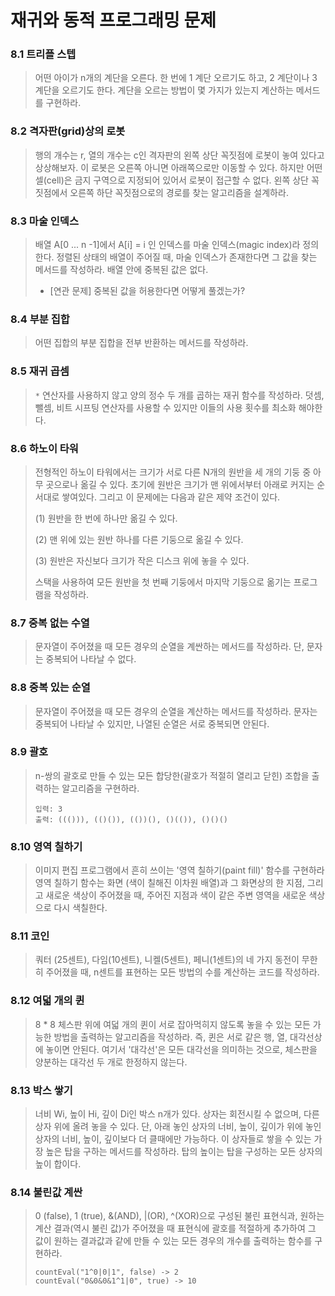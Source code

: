 # 재귀와 동적 프로그래밍 문제 



### 8.1 트리플 스텝

> 어떤 아이가 n개의 계단을 오른다. 한 번에 1 계단 오르기도 하고, 2 계단이나 3 계단을 오르기도 한다. 계단을 오르는 방법이 몇 가지가 있는지 계산하는 메서드를 구현하라.



### 8.2 격자판(grid)상의 로봇

> 행의 개수는 r, 열의 개수는 c인 격자판의 왼쪽 상단 꼭짓점에 로봇이 놓여 있다고 상상해보자. 이 로봇은 오른쪽 아니면 아래쪽으로만 이동할 수 있다. 하지만 어떤 셀(cell)은 금지 구역으로 지정되어 있어서 로봇이 접근할 수 없다. 왼쪽 상단 꼭짓점에서 오른쪽 하단 꼭짓점으로의 경로를 찾는 알고리즘을 설계하라.



### 8.3 마술 인덱스

>  배열 A[0 ... n -1]에서 A[i] = i 인 인덱스를 마술 인덱스(magic index)라 정의한다. 정렬된 상태의 배열이 주어질 때, 마술 인덱스가 존재한다면 그 값을 찾는 메서드를 작성하라. 배열 안에 중복된 값은 없다.
>
> - [연관 문제] 중복된 값을 허용한다면 어떻게 풀겠는가?



### 8.4 부분 집합

> 어떤 집합의 부분 집합을 전부 반환하는 메서드를 작성하라.



### 8.5 재귀 곱셈

> `*` 연산자를 사용하지 않고 양의 정수 두 개를 곱하는 재귀 함수를 작성하라. 덧셈, 뺄셈, 비트 시프팅 연산자를 사용할 수 있지만 이들의 사용 횟수를 최소화 해야한다.



### 8.6 하노이 타워

> 전형적인 하노이 타워에서는 크기가 서로 다른 N개의 원반을 세 개의 기둥 중 아무 곳으로나 옮길 수 있다. 초기에 원반은 크기가 맨 위에서부터 아래로 커지는 순서대로 쌓여있다. 그리고 이 문제에는 다음과 같은 제약 조건이 있다.
>
> (1) 원반을 한 번에 하나만 옮길 수 있다.
>
> (2) 맨 위에 있는 원반 하나를 다른 기둥으로 옮길 수 있다.
>
> (3) 원반은 자신보다 크기가 작은 디스크 위에 놓을 수 있다.
>
> 스택을 사용하여 모든 원반을 첫 번째 기둥에서 마지막 기둥으로 옮기는 프로그램을 작성하라.



### 8.7 중복 없는 수열

> 문자열이 주어졌을 때 모든 경우의 순열을 계싼하는 메서드를 작성하라. 단, 문자는 중복되어 나타날 수 없다. 



### 8.8 중복 있는 순열

> 문자열이 주어졌을 때 모든 경우의 순열을 계산하는 메서드를 작성하라. 문자는 중복되어 나타날 수 있지만, 나열된 순열은 서로 중복되면 안된다. 



### 8.9 괄호

> n-쌍의 괄호로 만들 수 있는 모든 합당한(괄호가 적절히 열리고 닫힌) 조합을 출력하는 알고리즘을 구현하라.
>
> ```
> 입력: 3
> 출력: ((())), (()()), (())(), ()(()), ()()()
> ```



### 8.10 영역 칠하기

> 이미지 편집 프로그램에서 흔히 쓰이는 '영역 칠하기(paint fill)' 함수를 구현하라 영역 칠하기 함수는 화면 (색이 칠해진 이차원 배열)과 그 화면상의 한 지점, 그리고 새로운 색상이 주어졌을 때, 주어진 지점과 색이 같은 주변 영역을 새로운 색상으로 다시 색칠한다.



### 8.11 코인

> 쿼터 (25센트), 다임(10센트), 니켈(5센트), 페니(1센트)의 네 가지 동전이 무한히 주어졌을 때, n센트를 표현하는 모든 방법의 수를 계산하는 코드를 작성하라.



### 8.12 여덟 개의 퀸

> 8 * 8 체스판 위에 여덟 개의 퀸이 서로 잡아먹히지 않도록 놓을 수 있는 모든 가능한 방법을 출력하는 알고리즘을 작성하라. 즉, 퀸은 서로 같은 행, 열, 대각선상에 놓이면 안된다. 여기서 '대각선'은 모든 대각선을 의미하는 것으로, 체스판을 양분하는 대각선 두 개로 한정하지 않는다.



### 8.13 박스 쌓기

>  너비 Wi, 높이 Hi, 깊이 Di인 박스 n개가 있다. 상자는 회전시킬 수 없으며, 다른 상자 위에 올려 놓을 수 있다. 단, 아래 놓인 상자의 너비, 높이, 깊이가 위에 놓인 상자의 너비, 높이, 깊이보다 더 클때에만 가능하다. 이 상자들로 쌓을 수 있는 가장 높은 탑을 구하는 메서드를 작성하라. 탑의 높이는 탑을 구성하는 모든 상자의 높이 합이다.



### 8.14 불린값 계싼

> 0 (false), 1 (true), &(AND), |(OR), ^(XOR)으로 구성된 불린 표현식과, 원하는 계산 결과(역시 불린 값)가 주어졌을 때 표현식에 괄호를 적절하게 추가하여 그 값이 원하는 결과값과 같에 만들 수 있는 모든 경우의 개수를 출력하는 함수를 구현하라.
>
> ```
> countEval("1^0|0|1", false) -> 2
> countEval("0&0&0&1^1|0", true) -> 10
> ```
>
> 